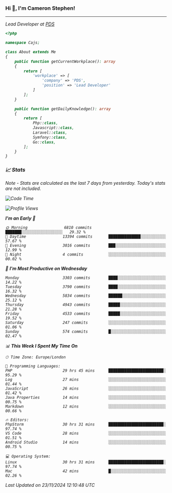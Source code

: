 ### Hi 👋, I'm Cameron Stephen!
<hr>
<p><em>Lead Developer at <a href="https://prindatasolutions.co.uk">PDS</a></p>


```php
<?php

namespace Cajs;

class About extends Me
{
    public function getCurrentWorkplace(): array
    {
        return [
            'workplace' => [
                'company' => 'PDS',
                'position' => 'Lead Developer'
            ]
        ];
    }

    public function getDailyKnowledge(): array
    {
        return [
            Php::class,
            Javascript::class,
            Laravel::class,
            Symfony::class,
            Go::class,
        ];
    }
}
```

### 📈 Stats
<p><em>Note - Stats are calculated as the last 7 days from yesterday. Today's stats are not included.</em></p>


<!--START_SECTION:waka-->
![Code Time](http://img.shields.io/badge/Code%20Time-4%2C084%20hrs%2056%20mins-blue)

![Profile Views](http://img.shields.io/badge/Profile%20Views-0-blue)

**I'm an Early 🐤** 

```text
🌞 Morning                6810 commits        ███████░░░░░░░░░░░░░░░░░░   29.32 % 
🌆 Daytime                13394 commits       ██████████████░░░░░░░░░░░   57.67 % 
🌃 Evening                3016 commits        ███░░░░░░░░░░░░░░░░░░░░░░   12.99 % 
🌙 Night                  4 commits           ░░░░░░░░░░░░░░░░░░░░░░░░░   00.02 % 
```
📅 **I'm Most Productive on Wednesday** 

```text
Monday                   3303 commits        ████░░░░░░░░░░░░░░░░░░░░░   14.22 % 
Tuesday                  3790 commits        ████░░░░░░░░░░░░░░░░░░░░░   16.32 % 
Wednesday                5834 commits        ██████░░░░░░░░░░░░░░░░░░░   25.12 % 
Thursday                 4943 commits        █████░░░░░░░░░░░░░░░░░░░░   21.28 % 
Friday                   4533 commits        █████░░░░░░░░░░░░░░░░░░░░   19.52 % 
Saturday                 247 commits         ░░░░░░░░░░░░░░░░░░░░░░░░░   01.06 % 
Sunday                   574 commits         █░░░░░░░░░░░░░░░░░░░░░░░░   02.47 % 
```


📊 **This Week I Spent My Time On** 

```text
🕑︎ Time Zone: Europe/London

💬 Programming Languages: 
PHP                      29 hrs 45 mins      ████████████████████████░   95.29 % 
Log                      27 mins             ░░░░░░░░░░░░░░░░░░░░░░░░░   01.44 % 
JavaScript               26 mins             ░░░░░░░░░░░░░░░░░░░░░░░░░   01.42 % 
Java Properties          14 mins             ░░░░░░░░░░░░░░░░░░░░░░░░░   00.75 % 
Markdown                 12 mins             ░░░░░░░░░░░░░░░░░░░░░░░░░   00.66 % 

🔥 Editors: 
PhpStorm                 30 hrs 31 mins      ████████████████████████░   97.74 % 
VS Code                  28 mins             ░░░░░░░░░░░░░░░░░░░░░░░░░   01.51 % 
Android Studio           14 mins             ░░░░░░░░░░░░░░░░░░░░░░░░░   00.75 % 

💻 Operating System: 
Linux                    30 hrs 31 mins      ████████████████████████░   97.74 % 
Mac                      42 mins             █░░░░░░░░░░░░░░░░░░░░░░░░   02.26 % 
```


 Last Updated on 23/11/2024 12:10:48 UTC
<!--END_SECTION:waka-->
